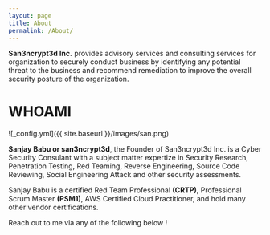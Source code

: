 ```yaml
---
layout: page
title: About
permalink: /About/
---
```



**San3ncrypt3d Inc.** provides advisory services and consulting services for organization to securely conduct business by identifying any potential threat to the business and recommend remediation to improve the overall security posture of the organization.  



# WHOAMI

![_config.yml]({{ site.baseurl }}/images/san.png)



**Sanjay Babu or san3ncrypt3d**, the Founder of San3ncrypt3d Inc. is a Cyber Security Consulant with a subject matter expertize in Security Research, Penetration Testing, Red Teaming, Reverse Engineering, Source Code Reviewing, Social Engineering Attack and other security assessments.

Sanjay Babu is a certified Red Team Professional **(CRTP)**, Professional Scrum Master **(PSM1)**, AWS Certified Cloud Practitioner, and hold many other vendor certifications.




Reach out to me via any of the following below !
